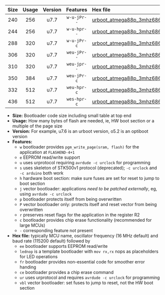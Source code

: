 |Size|Usage|Version|Features|Hex file|
|:-:|:-:|:-:|:-:|:--|
|240|256|u7.7|`w-u-jPr--`|[urboot_atmega88p_3mhz6864_230400bps_lednop_ur_vbl.hex](https://raw.githubusercontent.com/stefanrueger/urboot.hex/main/mcus/atmega88p/fcpu_3mhz6864/230400_bps/urboot_atmega88p_3mhz6864_230400bps_lednop_ur_vbl.hex)|
|244|256|u7.7|`w-u-hpr--`|[urboot_atmega88p_3mhz6864_230400bps_lednop_fr_ur.hex](https://raw.githubusercontent.com/stefanrueger/urboot.hex/main/mcus/atmega88p/fcpu_3mhz6864/230400_bps/urboot_atmega88p_3mhz6864_230400bps_lednop_fr_ur.hex)|
|288|320|u7.7|`w-u-jPr-c`|[urboot_atmega88p_3mhz6864_230400bps_lednop_fr_ce_ur_vbl.hex](https://raw.githubusercontent.com/stefanrueger/urboot.hex/main/mcus/atmega88p/fcpu_3mhz6864/230400_bps/urboot_atmega88p_3mhz6864_230400bps_lednop_fr_ce_ur_vbl.hex)|
|306|320|u7.7|`weu-jPr--`|[urboot_atmega88p_3mhz6864_230400bps_ee_lednop_ur_vbl.hex](https://raw.githubusercontent.com/stefanrueger/urboot.hex/main/mcus/atmega88p/fcpu_3mhz6864/230400_bps/urboot_atmega88p_3mhz6864_230400bps_ee_lednop_ur_vbl.hex)|
|310|320|u7.7|`weu-jpr--`|[urboot_atmega88p_3mhz6864_230400bps_ee_lednop_fr_ur_vbl.hex](https://raw.githubusercontent.com/stefanrueger/urboot.hex/main/mcus/atmega88p/fcpu_3mhz6864/230400_bps/urboot_atmega88p_3mhz6864_230400bps_ee_lednop_fr_ur_vbl.hex)|
|350|384|u7.7|`weu-jPr-c`|[urboot_atmega88p_3mhz6864_230400bps_ee_lednop_fr_ce_ur_vbl.hex](https://raw.githubusercontent.com/stefanrueger/urboot.hex/main/mcus/atmega88p/fcpu_3mhz6864/230400_bps/urboot_atmega88p_3mhz6864_230400bps_ee_lednop_fr_ce_ur_vbl.hex)|
|332|512|u7.7|`weu-hpr-c`|[urboot_atmega88p_3mhz6864_230400bps_ee_lednop_fr_ce_ur.hex](https://raw.githubusercontent.com/stefanrueger/urboot.hex/main/mcus/atmega88p/fcpu_3mhz6864/230400_bps/urboot_atmega88p_3mhz6864_230400bps_ee_lednop_fr_ce_ur.hex)|
|436|512|u7.7|`wes-hpr-c`|[urboot_atmega88p_3mhz6864_230400bps_ee_lednop_fr_ce.hex](https://raw.githubusercontent.com/stefanrueger/urboot.hex/main/mcus/atmega88p/fcpu_3mhz6864/230400_bps/urboot_atmega88p_3mhz6864_230400bps_ee_lednop_fr_ce.hex)|

- **Size:** Bootloader code size including small table at top end
- **Usage:** How many bytes of flash are needed, ie, HW boot section or a multiple of the page size
- **Version:** For example, u7.6 is an urboot version, o5.2 is an optiboot version
- **Features:**
  + `w` bootloader provides `pgm_write_page(sram, flash)` for the application at `FLASHEND-4+1`
  + `e` EEPROM read/write support
  + `u` uses urprotocol requiring `avrdude -c urclock` for programming
  + `s` uses skeleton of STK500v1 protocol (deprecated); `-c urclock` and `-c arduino` both work
  + `h` hardware boot section: make sure fuses are set for reset to jump to boot section
  + `j` vector bootloader: applications *need to be patched externally*, eg, using `avrdude -c urclock`
  + `p` bootloader protects itself from being overwritten
  + `P` vector bootloader only: protects itself and reset vector from being overwritten
  + `r` preserves reset flags for the application in the register R2
  + `c` bootloader provides chip erase functionality (recommended for large MCUs)
  + `-` corresponding feature not present
- **Hex file:** typically MCU name, oscillator frequency (16 MHz default) and baud rate (115200 default) followed by
  + `ee` bootloader supports EEPROM read/write
  + `lednop` is a template bootloader with `mov rx,rx` nops as placeholders for LED operations
  + `fr` bootloader provides non-essential code for smoother error handing
  + `ce` bootloader provides a chip erase command
  + `ur` uses urprotocol and requires `avrdude -c urclock` for programming
  + `vbl` vector bootloader: set fuses to jump to reset, not the HW boot section
